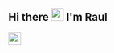 ## Hi there <img src="https://media.giphy.com/media/hvRJCLFzcasrR4ia7z/giphy.gif" width="25px"> I'm Raul

<img src="https://media1.tenor.com/m/5GQa-DDifk4AAAAC/yay-yes.gif" width="25px">

<!--
**raulxdev/raulxdev** is a ✨ _special_ ✨ repository because its `README.md` (this file) appears on your GitHub profile.

Here are some ideas to get you started:

- 🔭 I’m currently working on ...
- 🌱 I’m currently learning ...
- 👯 I’m looking to collaborate on ...
- 🤔 I’m looking for help with ...
- 💬 Ask me about ...
- 📫 How to reach me: ...
- 😄 Pronouns: ...
- ⚡ Fun fact: ...
-->

